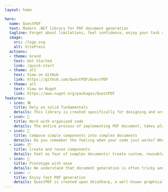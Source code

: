```yaml
---
layout: home

hero:
  name: QuestPDF
  text: Modern .NET library for PDF document generation
  tagline: Forget about limitations, feel confidence, enjoy your task and efficiently deliver professional products.
  image:
    src: /logo.svg
    alt: VitePress
  actions:
  - theme: brand
    text: Get Started
    link: /quick-start
  - theme: alt
    text: View on GitHub
    link: https://github.com/QuestPDF/QuestPDF
  - theme: alt
    text: View on Nuget
    link: https://www.nuget.org/packages/QuestPDF
features:
  - icon: 🛠️
    title: Rely on solid fundamentals
    details: This library is created specifically for designing and arranging document layouts, with full paging support. Alternative solutions, such as HTML-based converters, are not designed for this purpose and therefore are often unpredictable and do not produce desired results.
  - icon: 📂
    title: Work with organized code
    details: The entire process of implementing PDF document, takes place in your code. Free yourself from slow visual designers and strange technological limitations. Follow simple yet highly effective approaches to create maintainable, high-quality code.
  - icon: 📰
    title: Compose simple components into complex documents
    details: Do you remember the feeling when your code just works? When your ideas are becoming real without any effort? Working with simple, easy to understand, self-explanatory and highly composable layout elements is the key here!
  - icon: 📦
    title: Create and reuse components
    details: Feel no fear of complex documents! Create custom, reusable components and divide the document's layout into easy to maintain pieces. Inject data to customize content and use slots to enhance composability. Decide how complex approaches your solution needs and follow the best path.
  - icon: 📝
    title: Prototype with ease
    details: We understand that document generation is often tricky and require multiple iterations. The library offers additional prototyping tools such as random text generator or image placeholder element. By following best practices, you can develop a document without having data.
  - icon: 📈
    title: Enjoy fast PDF generation
    details: QuestPDF is created upon SkiaSharp, a well-known graphical library, and converts your data into PDF documents. It offers a highly optimized layout engine capable of generating over 1000 PDF files per minute per core. The entire process is thread-safe.
---
```



